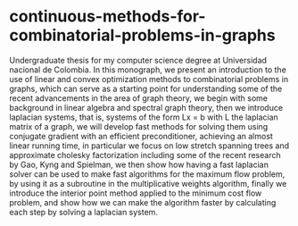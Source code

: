 # continuous-methods-for-combinatorial-problems-in-graphs

Undergraduate thesis for my computer science degree at Universidad nacional de Colombia.
In this monograph, we present an introduction to the use of linear and convex optimization
methods to combinatorial problems in graphs, which can serve as a starting point for 
understanding some of the recent advancements in the area of graph theory, we begin with
some background in linear algebra and spectral graph theory, then we introduce laplacian
systems, that is, systems of the form Lx = b with L the laplacian matrix of a graph, we 
will develop fast methods for solving them using conjugate gradient with an efficient
preconditioner, achieving an almost linear running time, in particular we focus on low stretch
spanning trees and approximate cholesky factorization including some of the recent research
by Gao, Kyng and Spielman, we then show how having a fast laplacian solver can be used to
make fast algorithms for the maximum flow problem, by using it as a subroutine in the
multiplicative weights algorithm, finally we introduce the interior point method applied
to the minimum cost flow problem, and show how we can make the algorithm faster by
calculating each step by solving a laplacian system.
